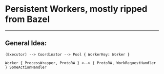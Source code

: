 Persistent Workers, mostly ripped from Bazel
===
___

General Idea:
---

```
(Executor) --> Coordinator --> Pool { WorkerKey: Worker }  

Worker { ProcessWrapper, ProtoRW } <--> { ProtoRW, WorkRequestHandler } SomeActionHandler
```
